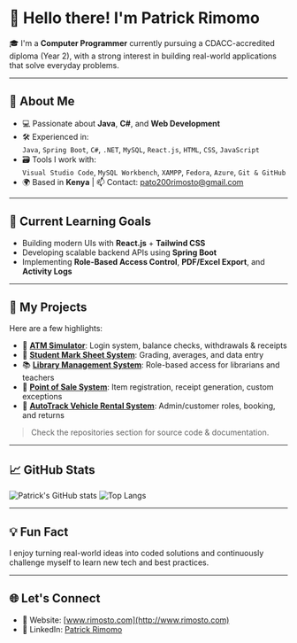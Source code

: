 
# 👋 Hello there! I'm Patrick Rimomo

🎓 I'm a **Computer Programmer** currently pursuing a CDACC-accredited diploma (Year 2), with a strong interest in building real-world applications that solve everyday problems.

---

## 🚀 About Me

- 💻 Passionate about **Java**, **C#**, and **Web Development**
- 🛠️ Experienced in:  
  `Java`, `Spring Boot`, `C#`, `.NET`, `MySQL`, `React.js`, `HTML`, `CSS`, `JavaScript`
- 🗃️ Tools I work with:  
  `Visual Studio Code`, `MySQL Workbench`, `XAMPP`, `Fedora`, `Azure`, `Git & GitHub`
- 🌍 Based in **Kenya** | 📫 Contact: [pato200rimosto@gmail.com](mailto:pato200rimosto@gmail.com)

---

## 🧠 Current Learning Goals

- Building modern UIs with **React.js** + **Tailwind CSS**
- Developing scalable backend APIs using **Spring Boot**
- Implementing **Role-Based Access Control**, **PDF/Excel Export**, and **Activity Logs**

---

## 📂 My Projects

Here are a few highlights:
- 🔐 [**ATM Simulator**](#): Login system, balance checks, withdrawals & receipts
- 🏫 [**Student Mark Sheet System**](#): Grading, averages, and data entry
- 📚 [**Library Management System**](#): Role-based access for librarians and teachers
- 🛒 [**Point of Sale System**](#): Item registration, receipt generation, custom exceptions
- 🚗 [**AutoTrack Vehicle Rental System**](#): Admin/customer roles, booking, and returns

> Check the repositories section for source code & documentation.

---

## 📈 GitHub Stats

![Patrick's GitHub stats](https://github-readme-stats.vercel.app/api?username=patrickrimomo&show_icons=true&theme=tokyonight)
![Top Langs](https://github-readme-stats.vercel.app/api/top-langs/?username=patrickrimomo&layout=compact&theme=tokyonight)

---

## 💡 Fun Fact

I enjoy turning real-world ideas into coded solutions and continuously challenge myself to learn new tech and best practices.

---

## 🌐 Let's Connect

- 🔗 Website: [www.rimosto.com](http://www.rimosto.com)
- 💼 LinkedIn: [Patrick Rimomo](https://www.linkedin.com/in/patrick-rimomo)
